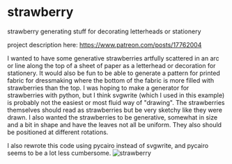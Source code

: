 # strawberry
strawberry generating stuff for decorating letterheads or stationery

project description here: https://www.patreon.com/posts/17762004

I wanted to have some generative strawberries artfully scattered in an arc or line along the top of a sheet of paper as a letterhead or decoration for stationery. It would also be fun to be able to generate a pattern for printed fabric for dressmaking where the bottom of the fabric is more filled with strawberries than the top. I was hoping to make a generator for strawberries with python, but I think svgwrite (which I used in this example) is probably not the easiest or most fluid way of "drawing". The strawberries themselves should read as strawberries but be very sketchy like they were drawn. I also wanted the strawberries to be generative, somewhat in size and a bit in shape and have the leaves not all be uniform. They also should be positioned at different rotations. 

I also rewrote this code using pycairo instead of svgwrite, and pycairo seems to be a lot less cumbersome.
![strawberry](https://photos.smugmug.com/June-2019/i-nRRV8st/0/3eefb9ec/L/Screen%20Shot%202019-06-25%20at%2011.01.59%20AM-L.png)
